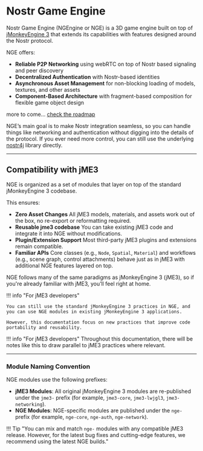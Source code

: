 # Nostr Game Engine

Nostr Game Engine (NGEngine or NGE) is a 3D game engine built on top of [jMonkeyEngine 3](https://jmonkeyengine.org/) that extends its capabilities with features designed around the Nostr protocol. 

NGE offers:

- **Reliable P2P Networking** using webRTC on top of Nostr based signaling and peer discovery
- **Decentralized Authentication** with Nostr-based identities
- **Asynchronous Asset Management** for non-blocking loading of models, textures, and other assets
- **Component-Based Architecture** with fragment-based composition for flexible game object design

more to come... [check the roadmap](https://ngengine.org/roadmap.html)

NGE’s main goal is to make Nostr integration seamless, so you can handle things like networking and authentication without digging into the details of the protocol. If you ever need more control, you can still use the underlying [nostr4j](https://github.com/NostrGameEngine/nostr4j)  library directly.

---

## Compatibility with jME3

NGE is organized as a set of modules that layer on top of the standard jMonkeyEngine 3 codebase. 

This ensures:

- **Zero Asset Changes**  All jME3 models, materials, and assets work out of the box, no re-export or reformatting required.
- **Reusable jme3 codebase**    You can take existing jME3 code and integrate it into NGE without modifications.
- **Plugin/Extension Support** Most third-party jME3 plugins and extensions remain compatible.
- **Familiar APIs**  Core classes (e.g., `Node`, `Spatial`, `Material`) and workflows (e.g., scene graph, control attachments) behave just as in jME3 with additional NGE features layered on top.

NGE follows many of the same paradigms as jMonkeyEngine 3 (jME3), so if you're already familiar with jME3, you’ll feel right at home.

!!! info "For jME3 developers"

    You can still use the standard jMonkeyEngine 3 practices in NGE, and you can use NGE modules in existing jMonkeyEngine 3 applications. 

    However, this documentation focus on new practices that improve code portability and reusability. 

!!! info "For jME3 developers"
    Throughout this documentation, there will be notes like this to draw parallel to jME3 practices where relevant.

---


### Module Naming Convention

NGE modules use the following prefixes:

- **jME3 Modules**: All original jMonkeyEngine 3 modules are re-published under the `jme3-` prefix (for example, `jme3-core`, `jme3-lwjgl3`, `jme3-networking`).
- **NGE Modules**: NGE-specific modules are published under the `nge-` prefix (for example, `nge-core`, `nge-auth`, `nge-network`).

!!! Tip "You can mix and match `nge-` modules with any compatible jME3 release. However, for the latest bug fixes and cutting-edge features, we recommend using the latest NGE builds."

 


